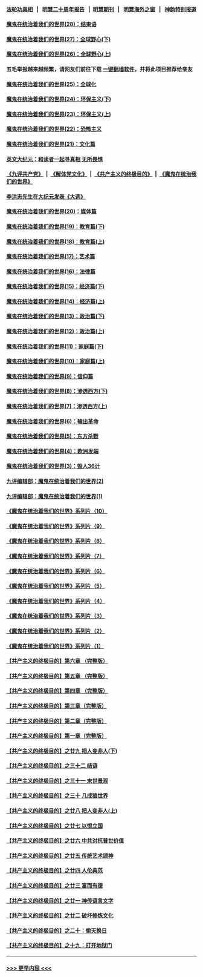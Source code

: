 #### [法轮功真相](https://github.com/gfw-breaker/truth/blob/master/README.md?t=0) &nbsp;&nbsp;|&nbsp;&nbsp; [明慧二十周年报告](https://github.com/gfw-breaker/mh-reports/blob/master/README.md?t=0) &nbsp;&nbsp;|&nbsp;&nbsp;[明慧期刊](https://github.com/gfw-breaker/mh-qikan) &nbsp;&nbsp;|&nbsp;&nbsp; [明慧海外之窗](https://github.com/gfw-breaker/mh-news/blob/master/README.md?t=0) &nbsp;&nbsp;|&nbsp;&nbsp; [神韵特别报道](https://github.com/gfw-breaker/mh-news/blob/master/shenyun.md?t=0)
#### [魔鬼在统治着我们的世界(28)：结束语](../pages/nsc422/n10936246.md?t=06130702) 
#### [魔鬼在统治着我们的世界(27)：全球野心(下)](../pages/nsc422/n10928319.md?t=06130702) 
#### [魔鬼在统治着我们的世界(26)：全球野心(上)](../pages/nsc422/n10900318.md?t=06130702) 
#### 五毛举报越来越频繁，请网友们前往下载 [一键翻墙软件](https://github.com/gfw-breaker/ssr-accounts)，并将此项目推荐给亲友
#### [魔鬼在统治着我们的世界(25)：全球化](../pages/nsc422/n10788205.md?t=06130702) 
#### [魔鬼在统治着我们的世界(24)：环保主义(下)](../pages/nsc422/n10695307.md?t=06130702) 
#### [魔鬼在统治着我们的世界(23)：环保主义(上)](../pages/nsc422/n10688613.md?t=06130702) 
#### [魔鬼在统治着我们的世界(22)：恐怖主义](../pages/nsc422/n10614727.md?t=06130702) 
#### [魔鬼在统治着我们的世界(21)：文化篇](../pages/nsc422/n10597706.md?t=06130702) 
#### [英文大纪元：和读者一起寻真相 无所畏惧](../pages/nsc422/n12542027.md?t=06130702) 
#### [《九评共产党》](https://github.com/begood0513/9ping.md/blob/master/README.md) &nbsp;|&nbsp; [《解体党文化》](../../../../jtdwh.md/blob/master/README.md)  &nbsp;|&nbsp; [《共产主义的终极目的》](../../../../gczydzjmd.md/blob/master/README.md) &nbsp;|&nbsp; [《魔鬼在统治我们的世界》](../../../../mgztzwmdsj.md/blob/master/README.md) 
#### [李洪志先生在大纪元发表《大选》](../pages/nsc422/n12534746.md?t=06130702) 
#### [魔鬼在统治着我们的世界(20)：媒体篇](../pages/nsc422/n10586579.md?t=06130702) 
#### [魔鬼在统治着我们的世界(19)：教育篇(下)](../pages/nsc422/n10564808.md?t=06130702) 
#### [魔鬼在统治着我们的世界(18)：教育篇(上)](../pages/nsc422/n10526970.md?t=06130702) 
#### [魔鬼在统治着我们的世界(17)：艺术篇](../pages/nsc422/n10499093.md?t=06130702) 
#### [魔鬼在统治着我们的世界(16)：法律篇](../pages/nsc422/n10485969.md?t=06130702) 
#### [魔鬼在统治着我们的世界(15)：经济篇(下)](../pages/nsc422/n10469975.md?t=06130702) 
#### [魔鬼在统治着我们的世界(14)：经济篇(上)](../pages/nsc422/n10457370.md?t=06130702) 
#### [魔鬼在统治着我们的世界(13)：政治篇(下)](../pages/nsc422/n10448270.md?t=06130702) 
#### [魔鬼在统治着我们的世界(12)：政治篇(上)](../pages/nsc422/n10444576.md?t=06130702) 
#### [魔鬼在统治着我们的世界(11)：家庭篇(下)](../pages/nsc422/n10440961.md?t=06130702) 
#### [魔鬼在统治着我们的世界(10)：家庭篇(上)](../pages/nsc422/n10435448.md?t=06130702) 
#### [魔鬼在统治着我们的世界(9)：信仰篇](../pages/nsc422/n10432159.md?t=06130702) 
#### [魔鬼在统治着我们的世界(8)：渗透西方(下)](../pages/nsc422/n10429603.md?t=06130702) 
#### [魔鬼在统治着我们的世界(7)：渗透西方(上)](../pages/nsc422/n10426013.md?t=06130702) 
#### [魔鬼在统治着我们的世界(6)：输出革命](../pages/nsc422/n10421536.md?t=06130702) 
#### [魔鬼在统治着我们的世界(5)：东方杀戮](../pages/nsc422/n10417707.md?t=06130702) 
#### [魔鬼在统治着我们的世界(4)：欧洲发端](../pages/nsc422/n10414890.md?t=06130702) 
#### [魔鬼在统治着我们的世界(3)：毁人36计](../pages/nsc422/n10411583.md?t=06130702) 
#### [九评编辑部：魔鬼在统治着我们的世界(2)](../pages/nsc422/n10410036.md?t=06130702) 
#### [九评编辑部：魔鬼在统治着我们的世界(1)](../pages/nsc422/n10406825.md?t=06130702) 
#### [《魔鬼在统治着我们的世界》系列片（10）](../pages/nsc422/n12292670.md?t=06130702) 
#### [《魔鬼在统治着我们的世界》系列片（9）](../pages/nsc422/n12290859.md?t=06130702) 
#### [《魔鬼在统治着我们的世界》系列片（8）](../pages/nsc422/n12287445.md?t=06130702) 
#### [《魔鬼在统治着我们的世界》系列片（7）](../pages/nsc422/n12283425.md?t=06130702) 
#### [《魔鬼在统治着我们的世界》系列片（6）](../pages/nsc422/n12282314.md?t=06130702) 
#### [《魔鬼在统治着我们的世界》系列片（5）](../pages/nsc422/n12281419.md?t=06130702) 
#### [《魔鬼在统治着我们的世界》系列片（4）](../pages/nsc422/n12274024.md?t=06130702) 
#### [《魔鬼在统治着我们的世界》系列片（3）](../pages/nsc422/n12271322.md?t=06130702) 
#### [《魔鬼在统治着我们的世界》系列片（2）](../pages/nsc422/n12269049.md?t=06130702) 
#### [《魔鬼在统治着我们的世界》系列片（1）](../pages/nsc422/n12267575.md?t=06130702) 
#### [【共产主义的终极目的】第六章 （完整版）](../pages/nsc422/n11428913.md?t=06130702) 
#### [【共产主义的终极目的】第五章 （完整版）](../pages/nsc422/n11428912.md?t=06130702) 
#### [【共产主义的终极目的】第四章 （完整版）](../pages/nsc422/n11428907.md?t=06130702) 
#### [【共产主义的终极目的】第三章（完整版）](../pages/nsc422/n11428848.md?t=06130702) 
#### [【共产主义的终极目的】第二章（完整版）](../pages/nsc422/n11428831.md?t=06130702) 
#### [【共产主义的终极目的】第一章（完整版）](../pages/nsc422/n11417651.md?t=06130702) 
#### [【共产主义的终极目的】之廿九 把人变非人(下)](../pages/nsc422/n11344140.md?t=06130702) 
#### [【共产主义的终极目的】之三十二 结语](../pages/nsc422/n11360535.md?t=06130702) 
#### [【共产主义的终极目的】之三十一 末世景观](../pages/nsc422/n11351129.md?t=06130702) 
#### [【共产主义的终极目的】之三十 几成狼世界](../pages/nsc422/n11348280.md?t=06130702) 
#### [【共产主义的终极目的】之廿八 把人变非人(上)](../pages/nsc422/n11340492.md?t=06130702) 
#### [【共产主义的终极目的】之廿七 以恨立国](../pages/nsc422/n11336944.md?t=06130702) 
#### [【共产主义的终极目的】之廿六 中共对抗普世价值](../pages/nsc422/n11324785.md?t=06130702) 
#### [【共产主义的终极目的】之廿五 传统艺术颂神](../pages/nsc422/n11296396.md?t=06130702) 
#### [【共产主义的终极目的】之廿四 人伦典范](../pages/nsc422/n11296397.md?t=06130702) 
#### [【共产主义的终极目的】之廿三 富而有德](../pages/nsc422/n11283598.md?t=06130702) 
#### [【共产主义的终极目的】之廿一 神传语言文字](../pages/nsc422/n11263265.md?t=06130702) 
#### [【共产主义的终极目的】之廿二 破坏修炼文化](../pages/nsc422/n11245728.md?t=06130702) 
#### [【共产主义的终极目的】之二十：偷天换日](../pages/nsc422/n11238846.md?t=06130702) 
#### [【共产主义的终极目的】之十九：打开地狱门](../pages/nsc422/n11206376.md?t=06130702) 

----
#### [ >>> 更早内容 <<< ](../indexes/nsc422-earlier.md)
